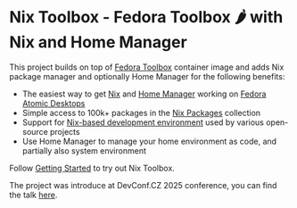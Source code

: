 # Nix Toolbox - Fedora Toolbox 🌶️ with Nix and Home Manager

This project builds on top of [Fedora Toolbox](https://docs.fedoraproject.org/en-US/fedora-silverblue/toolbox/) container image and adds Nix package manager and optionally Home Manager for the following benefits:

* The easiest way to get [Nix](https://nixos.org/learn/) and [Home Manager](https://nix-community.github.io/home-manager/) working on [Fedora Atomic Desktops](https://fedoraproject.org/atomic-desktops/)
* Simple access to 100k+ packages in the [Nix Packages](https://search.nixos.org/packages) collection
* Support for [Nix-based development environment](https://nixos-and-flakes.thiscute.world/development/intro) used by various open-source projects
* Use Home Manager to manage your home environment as code, and partially also system environment

Follow [Getting Started](https://thrix.github.io/nix-toolbox/getting-started) to try out Nix Toolbox.

The project was introduce at DevConf.CZ 2025 conference, you can find the talk [here](https://pretalx.devconf.info/devconf-cz-2025/talk/G9JURJ/).
